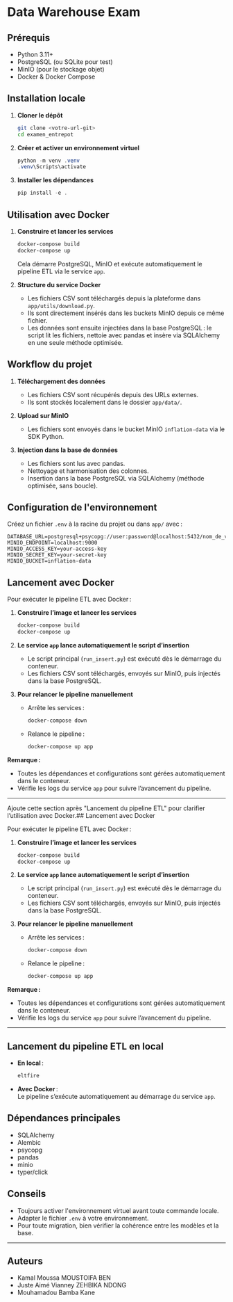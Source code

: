 # Data Warehouse Exam

## Prérequis

- Python 3.11+
- PostgreSQL (ou SQLite pour test)
- MinIO (pour le stockage objet)
- Docker & Docker Compose

## Installation locale

1. **Cloner le dépôt**
   ```bash
   git clone <votre-url-git>
   cd examen_entrepot
   ```
2. **Créer et activer un environnement virtuel**
   ```powershell
   python -m venv .venv
   .venv\Scripts\activate
   ```
3. **Installer les dépendances**
   ```powershell
   pip install -e .
   ```

## Utilisation avec Docker

1. **Construire et lancer les services**
   ```bash
   docker-compose build
   docker-compose up
   ```
   Cela démarre PostgreSQL, MinIO et exécute automatiquement le pipeline ETL via le service `app`.

2. **Structure du service Docker**
   - Les fichiers CSV sont téléchargés depuis la plateforme dans `app/utils/download.py`.
   - Ils sont directement insérés dans les buckets MinIO depuis ce même fichier.
   - Les données sont ensuite injectées dans la base PostgreSQL : le script lit les fichiers, nettoie avec pandas et insère via SQLAlchemy en une seule méthode optimisée.

## Workflow du projet

1. **Téléchargement des données**
   - Les fichiers CSV sont récupérés depuis des URLs externes.
   - Ils sont stockés localement dans le dossier `app/data/`.

2. **Upload sur MinIO**
   - Les fichiers sont envoyés dans le bucket MinIO `inflation-data` via le SDK Python.

3. **Injection dans la base de données**
   - Les fichiers sont lus avec pandas.
   - Nettoyage et harmonisation des colonnes.
   - Insertion dans la base PostgreSQL via SQLAlchemy (méthode optimisée, sans boucle).

## Configuration de l'environnement

Créez un fichier `.env` à la racine du projet ou dans `app/` avec :

```
DATABASE_URL=postgresql+psycopg://user:password@localhost:5432/nom_de_votre_db
MINIO_ENDPOINT=localhost:9000
MINIO_ACCESS_KEY=your-access-key
MINIO_SECRET_KEY=your-secret-key
MINIO_BUCKET=inflation-data
```

## Lancement avec Docker

Pour exécuter le pipeline ETL avec Docker :

1. **Construire l’image et lancer les services**
   ```bash
   docker-compose build
   docker-compose up
   ```

2. **Le service `app` lance automatiquement le script d’insertion**
   - Le script principal (`run_insert.py`) est exécuté dès le démarrage du conteneur.
   - Les fichiers CSV sont téléchargés, envoyés sur MinIO, puis injectés dans la base PostgreSQL.

3. **Pour relancer le pipeline manuellement**
   - Arrête les services :
     ```bash
     docker-compose down
     ```
   - Relance le pipeline :
     ```bash
     docker-compose up app
     ```

**Remarque :**  
- Toutes les dépendances et configurations sont gérées automatiquement dans le conteneur.
- Vérifie les logs du service `app` pour suivre l’avancement du pipeline.

---

Ajoute cette section après "Lancement du pipeline ETL" pour clarifier l’utilisation avec Docker.## Lancement avec Docker

Pour exécuter le pipeline ETL avec Docker :

1. **Construire l’image et lancer les services**
   ```bash
   docker-compose build
   docker-compose up
   ```

2. **Le service `app` lance automatiquement le script d’insertion**
   - Le script principal (`run_insert.py`) est exécuté dès le démarrage du conteneur.
   - Les fichiers CSV sont téléchargés, envoyés sur MinIO, puis injectés dans la base PostgreSQL.

3. **Pour relancer le pipeline manuellement**
   - Arrête les services :
     ```bash
     docker-compose down
     ```
   - Relance le pipeline :
     ```bash
     docker-compose up app
     ```

**Remarque :**  
- Toutes les dépendances et configurations sont gérées automatiquement dans le conteneur.
- Vérifie les logs du service `app` pour suivre l’avancement du pipeline.

---

## Lancement du pipeline ETL en local

- **En local** :  
  ```powershell
  eltfire
  ```
- **Avec Docker** :  
  Le pipeline s’exécute automatiquement au démarrage du service `app`.

## Dépendances principales

- SQLAlchemy
- Alembic
- psycopg
- pandas
- minio
- typer/click

## Conseils

- Toujours activer l'environnement virtuel avant toute commande locale.
- Adapter le fichier `.env` à votre environnement.
- Pour toute migration, bien vérifier la cohérence entre les modèles et la base.

---

## Auteurs
- Kamal Moussa MOUSTOIFA BEN
-  Juste Aimé Vianney ZEHBIKA NDONG
-   Mouhamadou Bamba Kane
